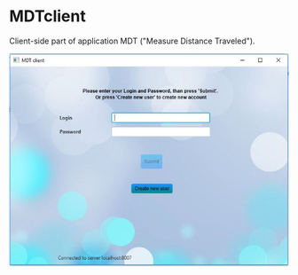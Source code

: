 # MDTclient
Client-side part of application MDT ("Measure Distance Traveled").

![Alt text](MDTclientScene1.JPG)
